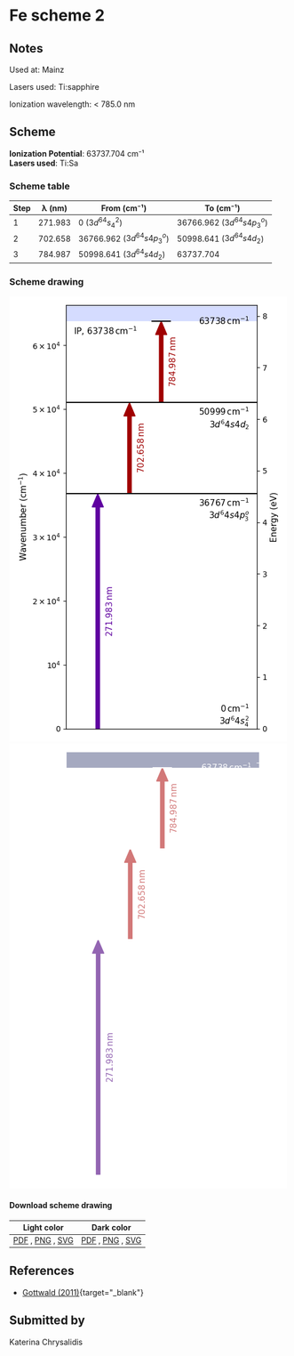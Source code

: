 # Fe scheme 2

## Notes

Used at: Mainz

Lasers used: Ti:sapphire

Ionization wavelength: < 785.0 nm



## Scheme

**Ionization Potential**: 63737.704 cm⁻¹  
**Lasers used**: Ti:Sa

### Scheme table

| Step | λ (nm)  |        From (cm⁻¹)         |         To (cm⁻¹)          |
| ---- | ------- | -------------------------- | -------------------------- |
| 1    | 271.983 | 0 ($3d^64s^2_4$)           | 36766.962 ($3d^64s4p_3^o$) |
| 2    | 702.658 | 36766.962 ($3d^64s4p_3^o$) | 50998.641 ($3d^64s4d_2$)   |
| 3    | 784.987 | 50998.641 ($3d^64s4d_2$)   | 63737.704                  |


### Scheme drawing

![fe scheme, light mode](fe-002/fe-002-light.png#only-light)
![fe scheme, dark mode](fe-002/fe-002-dark-web.png#only-dark)

#### Download scheme drawing

|                                            Light color                                            |                                           Dark color                                           |
| ------------------------------------------------------------------------------------------------- | ---------------------------------------------------------------------------------------------- |
| [PDF](fe-002/fe-002-light.pdf) , [PNG](fe-002/fe-002-light.png) , [SVG](fe-002/fe-002-light.svg)  | [PDF](fe-002/fe-002-dark.pdf) , [PNG](fe-002/fe-002-dark.png) , [SVG](fe-002/fe-002-dark.svg)  |


## References

  - [Gottwald (2011)](https://doi.org/10.25358/openscience-3289){target="_blank"}



## Submitted by

Katerina Chrysalidis

